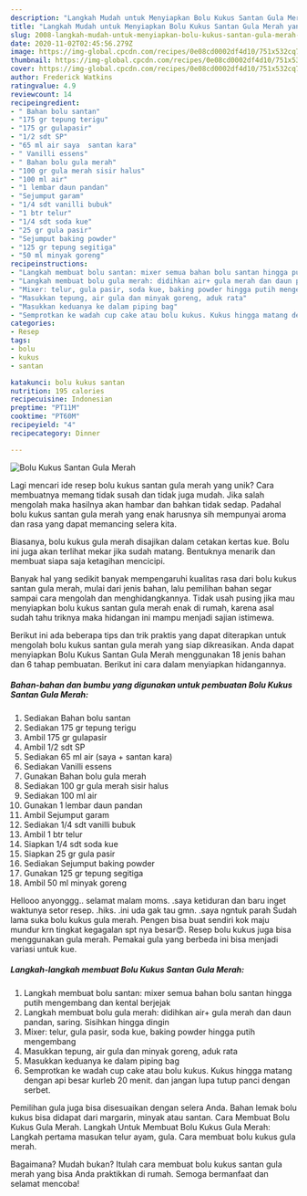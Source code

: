 ```yaml
---
description: "Langkah Mudah untuk Menyiapkan Bolu Kukus Santan Gula Merah yang Enak"
title: "Langkah Mudah untuk Menyiapkan Bolu Kukus Santan Gula Merah yang Enak"
slug: 2008-langkah-mudah-untuk-menyiapkan-bolu-kukus-santan-gula-merah-yang-enak
date: 2020-11-02T02:45:56.279Z
image: https://img-global.cpcdn.com/recipes/0e08cd0002df4d10/751x532cq70/bolu-kukus-santan-gula-merah-foto-resep-utama.jpg
thumbnail: https://img-global.cpcdn.com/recipes/0e08cd0002df4d10/751x532cq70/bolu-kukus-santan-gula-merah-foto-resep-utama.jpg
cover: https://img-global.cpcdn.com/recipes/0e08cd0002df4d10/751x532cq70/bolu-kukus-santan-gula-merah-foto-resep-utama.jpg
author: Frederick Watkins
ratingvalue: 4.9
reviewcount: 14
recipeingredient:
- " Bahan bolu santan"
- "175 gr tepung terigu"
- "175 gr gulapasir"
- "1/2 sdt SP"
- "65 ml air saya  santan kara"
- " Vanilli essens"
- " Bahan bolu gula merah"
- "100 gr gula merah sisir halus"
- "100 ml air"
- "1 lembar daun pandan"
- "Sejumput garam"
- "1/4 sdt vanilli bubuk"
- "1 btr telur"
- "1/4 sdt soda kue"
- "25 gr gula pasir"
- "Sejumput baking powder"
- "125 gr tepung segitiga"
- "50 ml minyak goreng"
recipeinstructions:
- "Langkah membuat bolu santan: mixer semua bahan bolu santan hingga putih mengembang dan kental berjejak"
- "Langkah membuat bolu gula merah: didihkan air+ gula merah dan daun pandan, saring. Sisihkan hingga dingin"
- "Mixer: telur, gula pasir, soda kue, baking powder hingga putih mengembang"
- "Masukkan tepung, air gula dan minyak goreng, aduk rata"
- "Masukkan keduanya ke dalam piping bag"
- "Semprotkan ke wadah cup cake atau bolu kukus. Kukus hingga matang dengan api besar kurleb 20 menit. dan jangan lupa tutup panci dengan serbet."
categories:
- Resep
tags:
- bolu
- kukus
- santan

katakunci: bolu kukus santan 
nutrition: 195 calories
recipecuisine: Indonesian
preptime: "PT11M"
cooktime: "PT60M"
recipeyield: "4"
recipecategory: Dinner

---
```



![Bolu Kukus Santan Gula Merah](https://img-global.cpcdn.com/recipes/0e08cd0002df4d10/751x532cq70/bolu-kukus-santan-gula-merah-foto-resep-utama.jpg)

Lagi mencari ide resep bolu kukus santan gula merah yang unik? Cara membuatnya memang tidak susah dan tidak juga mudah. Jika salah mengolah maka hasilnya akan hambar dan bahkan tidak sedap. Padahal bolu kukus santan gula merah yang enak harusnya sih mempunyai aroma dan rasa yang dapat memancing selera kita.

Biasanya, bolu kukus gula merah disajikan dalam cetakan kertas kue. Bolu ini juga akan terlihat mekar jika sudah matang. Bentuknya menarik dan membuat siapa saja ketagihan mencicipi.

Banyak hal yang sedikit banyak mempengaruhi kualitas rasa dari bolu kukus santan gula merah, mulai dari jenis bahan, lalu pemilihan bahan segar sampai cara mengolah dan menghidangkannya. Tidak usah pusing jika mau menyiapkan bolu kukus santan gula merah enak di rumah, karena asal sudah tahu triknya maka hidangan ini mampu menjadi sajian istimewa.


Berikut ini ada beberapa tips dan trik praktis yang dapat diterapkan untuk mengolah bolu kukus santan gula merah yang siap dikreasikan. Anda dapat menyiapkan Bolu Kukus Santan Gula Merah menggunakan 18 jenis bahan dan 6 tahap pembuatan. Berikut ini cara dalam menyiapkan hidangannya.

<!--inarticleads1-->

##### Bahan-bahan dan bumbu yang digunakan untuk pembuatan Bolu Kukus Santan Gula Merah:

1. Sediakan  Bahan bolu santan
1. Sediakan 175 gr tepung terigu
1. Ambil 175 gr gulapasir
1. Ambil 1/2 sdt SP
1. Sediakan 65 ml air (saya + santan kara)
1. Sediakan  Vanilli essens
1. Gunakan  Bahan bolu gula merah
1. Sediakan 100 gr gula merah sisir halus
1. Sediakan 100 ml air
1. Gunakan 1 lembar daun pandan
1. Ambil Sejumput garam
1. Sediakan 1/4 sdt vanilli bubuk
1. Ambil 1 btr telur
1. Siapkan 1/4 sdt soda kue
1. Siapkan 25 gr gula pasir
1. Sediakan Sejumput baking powder
1. Gunakan 125 gr tepung segitiga
1. Ambil 50 ml minyak goreng


Hellooo anyonggg.. selamat malam moms. .saya ketiduran dan baru inget waktunya setor resep. .hiks. .ini uda gak tau gmn. .saya ngntuk parah Sudah lama suka bolu kukus gula merah. Pengen bisa buat sendiri kok maju mundur krn tingkat kegagalan spt nya besar😍. Resep bolu kukus juga bisa menggunakan gula merah. Pemakai gula yang berbeda ini bisa menjadi variasi untuk kue. 

<!--inarticleads2-->

##### Langkah-langkah membuat Bolu Kukus Santan Gula Merah:

1. Langkah membuat bolu santan: mixer semua bahan bolu santan hingga putih mengembang dan kental berjejak
1. Langkah membuat bolu gula merah: didihkan air+ gula merah dan daun pandan, saring. Sisihkan hingga dingin
1. Mixer: telur, gula pasir, soda kue, baking powder hingga putih mengembang
1. Masukkan tepung, air gula dan minyak goreng, aduk rata
1. Masukkan keduanya ke dalam piping bag
1. Semprotkan ke wadah cup cake atau bolu kukus. Kukus hingga matang dengan api besar kurleb 20 menit. dan jangan lupa tutup panci dengan serbet.


Pemilihan gula juga bisa disesuaikan dengan selera Anda. Bahan lemak bolu kukus bisa didapat dari margarin, minyak atau santan. Cara Membuat Bolu Kukus Gula Merah. Langkah Untuk Membuat Bolu Kukus Gula Merah: Langkah pertama masukan telur ayam, gula. Cara membuat bolu kukus gula merah. 

Bagaimana? Mudah bukan? Itulah cara membuat bolu kukus santan gula merah yang bisa Anda praktikkan di rumah. Semoga bermanfaat dan selamat mencoba!
